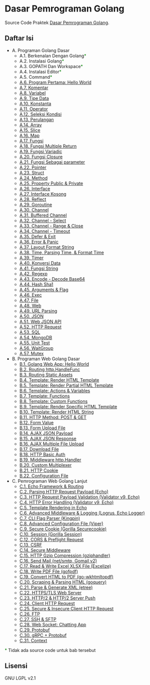 # Dasar Pemrograman Golang

Source Code Praktek [Dasar Pemrograman Golang](https://dasarpemrogramangolang.novalagung.com).

## Daftar Isi

 * A. Programan Golang Dasar
 	 * A.1. Berkenalan Dengan Golang<span style="color: green">*</span>
 	 * A.2. Instalasi Golang<span style="color: green">*</span>
 	 * A.3. GOPATH Dan Workspace<span style="color: green">*</span>
 	 * A.4. Instalasi Editor<span style="color: green">*</span>
 	 * A.5. Command<span style="color: green">*</span>
     * [A.6. Program Pertama: Hello World](https://github.com/novalagung/dasarpemrogramangolang/tree/master/chapter-6)
     * [A.7. Komentar](https://github.com/novalagung/dasarpemrogramangolang/tree/master/chapter-7)
     * [A.8. Variabel](https://github.com/novalagung/dasarpemrogramangolang/tree/master/chapter-8)
     * [A.9. Tipe Data](https://github.com/novalagung/dasarpemrogramangolang/tree/master/chapter-9)
     * [A.10. Konstanta](https://github.com/novalagung/dasarpemrogramangolang/tree/master/chapter-10)
     * [A.11. Operator](https://github.com/novalagung/dasarpemrogramangolang/tree/master/chapter-11)
     * [A.12. Seleksi Kondisi](https://github.com/novalagung/dasarpemrogramangolang/tree/master/chapter-12)
     * [A.13. Perulangan](https://github.com/novalagung/dasarpemrogramangolang/tree/master/chapter-13)
     * [A.14. Array](https://github.com/novalagung/dasarpemrogramangolang/tree/master/chapter-14)
     * [A.15. Slice](https://github.com/novalagung/dasarpemrogramangolang/tree/master/chapter-15)
     * [A.16. Map](https://github.com/novalagung/dasarpemrogramangolang/tree/master/chapter-16)
     * [A.17. Fungsi](https://github.com/novalagung/dasarpemrogramangolang/tree/master/chapter-17)
     * [A.18. Fungsi Multiple Return](https://github.com/novalagung/dasarpemrogramangolang/tree/master/chapter-18)
     * [A.19. Fungsi Variadic](https://github.com/novalagung/dasarpemrogramangolang/tree/master/chapter-19)
     * [A.20. Fungsi Closure](https://github.com/novalagung/dasarpemrogramangolang/tree/master/chapter-20)
     * [A.21. Fungsi Sebagai parameter](https://github.com/novalagung/dasarpemrogramangolang/tree/master/chapter-21)
     * [A.22. Pointer](https://github.com/novalagung/dasarpemrogramangolang/tree/master/chapter-22)
     * [A.23. Struct](https://github.com/novalagung/dasarpemrogramangolang/tree/master/chapter-23)
     * [A.24. Method](https://github.com/novalagung/dasarpemrogramangolang/tree/master/chapter-24)
     * [A.25. Property Public & Private](https://github.com/novalagung/dasarpemrogramangolang/tree/master/chapter-25)
     * [A.26. Interface](https://github.com/novalagung/dasarpemrogramangolang/tree/master/chapter-26)
     * [A.27. Interface Kosong](https://github.com/novalagung/dasarpemrogramangolang/tree/master/chapter-27)
     * [A.28. Reflect](https://github.com/novalagung/dasarpemrogramangolang/tree/master/chapter-28)
     * [A.29. Goroutine](https://github.com/novalagung/dasarpemrogramangolang/tree/master/chapter-29)
     * [A.30. Channel](https://github.com/novalagung/dasarpemrogramangolang/tree/master/chapter-30)
     * [A.31. Buffered Channel](https://github.com/novalagung/dasarpemrogramangolang/tree/master/chapter-31)
     * [A.32. Channel - Select](https://github.com/novalagung/dasarpemrogramangolang/tree/master/chapter-32)
     * [A.33. Channel - Range & Close](https://github.com/novalagung/dasarpemrogramangolang/tree/master/chapter-33)
     * [A.34. Channel - Timeout](https://github.com/novalagung/dasarpemrogramangolang/tree/master/chapter-34)
     * [A.35. Defer & Exit](https://github.com/novalagung/dasarpemrogramangolang/tree/master/chapter-35)
     * [A.36. Error & Panic](https://github.com/novalagung/dasarpemrogramangolang/tree/master/chapter-36)
     * [A.37. Layout Format String](https://github.com/novalagung/dasarpemrogramangolang/tree/master/chapter-37)
     * [A.38. Time, Parsing Time, & Format Time](https://github.com/novalagung/dasarpemrogramangolang/tree/master/chapter-38)
     * [A.39. Timer](https://github.com/novalagung/dasarpemrogramangolang/tree/master/chapter-39)
     * [A.40. Konversi Data](https://github.com/novalagung/dasarpemrogramangolang/tree/master/chapter-40)
     * [A.41. Fungsi String](https://github.com/novalagung/dasarpemrogramangolang/tree/master/chapter-41)
     * [A.42. Regexp](https://github.com/novalagung/dasarpemrogramangolang/tree/master/chapter-42)
     * [A.43. Encode - Decode Base64](https://github.com/novalagung/dasarpemrogramangolang/tree/master/chapter-43)
     * [A.44. Hash Sha1](https://github.com/novalagung/dasarpemrogramangolang/tree/master/chapter-44)
     * [A.45. Arguments & Flag](https://github.com/novalagung/dasarpemrogramangolang/tree/master/chapter-45)
     * [A.46. Exec](https://github.com/novalagung/dasarpemrogramangolang/tree/master/chapter-46)
     * [A.47. File](https://github.com/novalagung/dasarpemrogramangolang/tree/master/chapter-47)
     * [A.48. Web](https://github.com/novalagung/dasarpemrogramangolang/tree/master/chapter-48)
     * [A.49. URL Parsing](https://github.com/novalagung/dasarpemrogramangolang/tree/master/chapter-49)
     * [A.50. JSON](https://github.com/novalagung/dasarpemrogramangolang/tree/master/chapter-50)
     * [A.51. Web JSON API](https://github.com/novalagung/dasarpemrogramangolang/tree/master/chapter-51)
     * [A.52. HTTP Request](https://github.com/novalagung/dasarpemrogramangolang/tree/master/chapter-52)
     * [A.53. SQL](https://github.com/novalagung/dasarpemrogramangolang/tree/master/chapter-53)
     * [A.54. MongoDB](https://github.com/novalagung/dasarpemrogramangolang/tree/master/chapter-54)
     * [A.55. Unit Test](https://github.com/novalagung/dasarpemrogramangolang/tree/master/chapter-55)
     * [A.56. WaitGroup](https://github.com/novalagung/dasarpemrogramangolang/tree/master/chapter-56)
     * [A.57. Mutex](https://github.com/novalagung/dasarpemrogramangolang/tree/master/chapter-57)
 * B. Programan Web Golang Dasar
     * [B.1. Golang Web App: Hello World](https://github.com/novalagung/pemrogramanwebgolang/tree/master/chapter-A.1-golang-web-hello-world)
     * [B.2. Routing http.HandleFunc](https://github.com/novalagung/pemrogramanwebgolang/tree/master/chapter-A.2-routing-http-handlefunc)
     * [B.3. Routing Static Assets](https://github.com/novalagung/pemrogramanwebgolang/tree/master/chapter-A.3-routing-static-assets)
     * [B.4. Template: Render HTML Template](https://github.com/novalagung/pemrogramanwebgolang/tree/master/chapter-A.4-template-render-html)
     * [B.5. Template: Render Partial HTML Template](https://github.com/novalagung/pemrogramanwebgolang/tree/master/chapter-A.5-template-render-partial-html)
     * [B.6. Template: Actions & Variables](https://github.com/novalagung/pemrogramanwebgolang/tree/master/chapter-A.6-template-actions-variables)
     * [B.7. Template: Functions](https://github.com/novalagung/pemrogramanwebgolang/tree/master/chapter-A.7-template-functions)
     * [B.8. Template: Custom Functions](https://github.com/novalagung/pemrogramanwebgolang/tree/master/chapter-A.8-template-custom-functions)
     * [B.9. Template: Render Specific HTML Template](https://github.com/novalagung/pemrogramanwebgolang/tree/master/chapter-A.9-render-specific-html-template)
     * [B.10. Template: Render HTML String](https://github.com/novalagung/pemrogramanwebgolang/tree/master/chapter-A.10-render-html-string)
     * [B.11. HTTP Method: POST & GET](https://github.com/novalagung/pemrogramanwebgolang/tree/master/chapter-A.11-http-method)
     * [B.12. Form Value](https://github.com/novalagung/pemrogramanwebgolang/tree/master/chapter-A.12-form-value)
     * [B.13. Form Upload File](https://github.com/novalagung/pemrogramanwebgolang/tree/master/chapter-A.13-form-upload-file)
     * [B.14. AJAX JSON Payload](https://github.com/novalagung/pemrogramanwebgolang/tree/master/chapter-A.14-ajax-json-payload)
     * [B.15. AJAX JSON Response](https://github.com/novalagung/pemrogramanwebgolang/tree/master/chapter-A.15-ajax-json-response)
     * [B.16. AJAX Multiple File Upload](https://github.com/novalagung/pemrogramanwebgolang/tree/master/chapter-A.16-ajax-multi-upload)
     * [B.17. Download File](https://github.com/novalagung/pemrogramanwebgolang/tree/master/chapter-A.17-download-file)
     * [B.18. HTTP Basic Auth](https://github.com/novalagung/pemrogramanwebgolang/tree/master/chapter-A.18-http-basic-auth)
     * [B.19. Middleware http.Handler](https://github.com/novalagung/pemrogramanwebgolang/tree/master/chapter-A.19-middleware-using-http-handler)
     * [B.20. Custom Multiplexer](https://github.com/novalagung/pemrogramanwebgolang/tree/master/chapter-A.20-custom-mux-multiplexer)
     * [B.21. HTTP Cookie](https://github.com/novalagung/pemrogramanwebgolang/tree/master/chapter-A.21-cookie)
     * [B.22. Configuration File](https://github.com/novalagung/pemrogramanwebgolang/tree/master/chapter-A.22-configuration-file)
 * C. Pemrograman Web Golang Lanjut
     * [C.1. Echo Framework & Routing](https://github.com/novalagung/pemrogramanwebgolang/tree/master/chapter-B.1-echo-routing)
     * [C.2. Parsing HTTP Request Payload (Echo)](https://github.com/novalagung/pemrogramanwebgolang/tree/master/chapter-B.2-parsing-http-request-payload-echo)
     * [C.3. HTTP Request Payload Validation (Validator v9, Echo)](https://github.com/novalagung/pemrogramanwebgolang/tree/master/chapter-B.3-http-request-payload-validation)
     * [C.4. HTTP Error Handling (Validator v9, Echo)](https://github.com/novalagung/pemrogramanwebgolang/tree/master/chapter-B.4-http-error-handling)
     * [C.5. Template Rendering in Echo](https://github.com/novalagung/pemrogramanwebgolang/tree/master/chapter-B.5-echo-template-rendering)
     * [C.6. Advanced Middleware & Logging (Logrus, Echo Logger)](https://github.com/novalagung/pemrogramanwebgolang/tree/master/chapter-B.6-advanced-middleware-and-logging)
     * [C.7. CLI Flag Parser (Kingpin)](https://github.com/novalagung/pemrogramanwebgolang/tree/master/chapter-B.7-flag-parser)
     * [C.8. Advanced Configuration File (Viper)](https://github.com/novalagung/pemrogramanwebgolang/tree/master/chapter-B.8-advanced-configuration-file)
     * [C.9. Secure Cookie (Gorilla Securecookie)](https://github.com/novalagung/pemrogramanwebgolang/tree/master/chapter-B.9-securecookie)
     * [C.10. Session (Gorilla Session)](https://github.com/novalagung/pemrogramanwebgolang/tree/master/chapter-B.10-session)
     * [C.12. CORS & Preflight Request](https://github.com/novalagung/pemrogramanwebgolang/tree/master/chapter-B.12-cors-preflight-request)
     * [C.13. CSRF](https://github.com/novalagung/pemrogramanwebgolang/tree/master/chapter-B.13-csrf)
     * [C.14. Secure Middleware](https://github.com/novalagung/pemrogramanwebgolang/tree/master/chapter-B.14-secure-middleware)
     * [C.15. HTTP Gzip Compression (gziphandler)](https://github.com/novalagung/pemrogramanwebgolang/tree/master/chapter-B.15-http-gzip-compression)
     * [C.16. Send Mail (net/smtp, Gomail v2)](https://github.com/novalagung/pemrogramanwebgolang/tree/master/chapter-B.16-send-email)
     * [C.17. Read & Write Excel XLSX File (Excelize)](https://github.com/novalagung/pemrogramanwebgolang/tree/master/chapter-B.17-read-write-excel-xlsx-file)
     * [C.18. Write PDF File (gofpdf)](https://github.com/novalagung/pemrogramanwebgolang/tree/master/chapter-B.18-write-pdf-file)
     * [C.19. Convert HTML to PDF (go-wkhtmltopdf)](https://github.com/novalagung/pemrogramanwebgolang/tree/master/chapter-B.19-convert-html-to-pdf)
     * [C.20. Scraping & Parsing HTML (goquery)](https://github.com/novalagung/pemrogramanwebgolang/tree/master/chapter-B.20-scraping-parsing-html)
     * [C.21. Parse & Generate XML (etree)](https://github.com/novalagung/pemrogramanwebgolang/tree/master/chapter-B.21-xml-parser)
     * [C.22. HTTPS/TLS Web Server](https://github.com/novalagung/pemrogramanwebgolang/tree/master/chapter-B.22-https-tls)
     * [C.23. HTTP/2 & HTTP/2 Server Push](https://github.com/novalagung/pemrogramanwebgolang/tree/master/chapter-B.23-http2-server-push)
     * [C.24. Client HTTP Request](https://github.com/novalagung/pemrogramanwebgolang/tree/master/chapter-B.24-client-http-request)
     * [C.25. Secure & Insecure Client HTTP Request](https://github.com/novalagung/pemrogramanwebgolang/tree/master/chapter-B.25-secure-insecure-client-http-request)
     * [C.26. FTP](https://github.com/novalagung/pemrogramanwebgolang/tree/master/chapter-B.26-golang-ftp)
     * [C.27. SSH & SFTP](https://github.com/novalagung/pemrogramanwebgolang/tree/master/chapter-B.27-golang-ssh-sftp)
     * [C.28. Web Socket: Chatting App](https://github.com/novalagung/pemrogramanwebgolang/tree/master/chapter-B.28-golang-web-socket)
     * [C.29. Protobuf](https://github.com/novalagung/pemrogramanwebgolang/tree/master/chapter-B.29-golang-protobuf-implementation)
     * [C.30. gRPC + Protobuf](https://github.com/novalagung/pemrogramanwebgolang/tree/master/chapter-B.30-golang-grpc-protobuf)
     * [C.31. Context](https://github.com/novalagung/pemrogramanwebgolang/tree/master/chapter-B.31-golang-context)

<span style="color: green">*</span> Tidak ada source code untuk bab tersebut

## Lisensi

GNU LGPL v2.1
